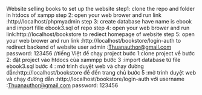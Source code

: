 Website selling books
to set up the website
step1: clone the repo and folder in htdocs of xampp
step 2: open your web brower and run link :http://localhost/phpmyadmin
step 3: create database have name  is ebook and import fille ebook3.sql of repo
step 4: open your web brower and run link:http://localhost/bookstore to rediect homepage of website
step 5: open your web brower and run  link :http://localhost/bookstore/login-auth to redirect backend of website
user admin :Thuanauthor@gmail.com
password: 123456
//tiếng Việt
để chạy project
bước 1:clone project về
bước 2: đặt project vào htdocs của xammpp
bước 3 :import database từ file ebook3.sql
bước 4 : mở trình duyệt web và chạy đường dẫn:http://localhost/bookstore để đến trang chủ
bước 5 :mở trình duyệt web và chạy đường dẫn :http://localhost/bookstore/login-auth 
với username :Thuanauthor@gmail.com
password: 123456
